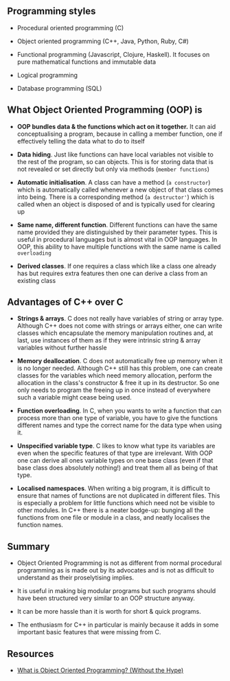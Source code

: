 ## Programming styles

- Procedural oriented programming (C)

- Object oriented programming (C++, Java, Python, Ruby, C#)

- Functional programming (Javascript, Clojure, Haskell). It focuses on pure mathematical functions and immutable data

- Logical programming

- Database programming (SQL)

## What Object Oriented Programming (OOP) is

- **OOP bundles data & the functions which act on it together.** It can aid conceptualising a program, because in calling a member function, one if effectively telling the data what to do to itself

- **Data hiding**. Just like functions can have local variables not visible to the rest of the program, so can objects. This is for storing data that is not revealed or set directly but only via methods (```member functions```)

- **Automatic initialisation**. A class can have a method (```a constructor```) which is automatically called whenever a new object of that class comes into being. There is a corresponding method (```a destructor'```) which is called when an object is disposed of and is typically used for clearing up

- **Same name, different function**. Different functions can have the same name provided they are distinguished by their parameter types. This is useful in procedural languages but is almost vital in OOP languages. In OOP, this ability to have multiple functions with the same name is called ```overloading```

- **Derived classes**. If one requires a class which like a class one already has but requires extra features then one can derive a class from an existing class

## Advantages of C++ over C

- **Strings & arrays**. C does not really have variables of string or array type. Although C++ does not come with strings or arrays either, one can write classes which encapsulate the memory manipulation routines and, at last, use instances of them as if they were intrinsic string & array variables without further hassle

- **Memory deallocation**. C does not automatically free up memory when it is no longer needed. Although C++ still has this problem, one can create classes for the variables which need memory allocation, perform the allocation in the class's constructor & free it up in its destructor. So one only needs to program the freeing up in once instead of everywhere such a variable might cease being used.

- **Function overloading**. In C, when you wants to write a function that can process more than one type of variable, you have to give the functions different names and type the correct name for the data type when using it.

- **Unspecified variable type**. C likes to know what type its variables are even when the specific features of that type are irrelevant. With OOP one can derive all ones variable types on one base class (even if that base class does absolutely nothing!) and treat them all as being of that type.

- **Localised namespaces**. When writing a big program, it is difficult to ensure that names of functions are not duplicated in different files. This is especially a problem for little functions which need not be visible to other modules. In C++ there is a neater bodge-up: bunging all the functions from one file or module in a class, and neatly localises the function names.

## Summary

* Object Oriented Programming is not as different from normal procedural programming as is made out by its advocates and is not as difficult to understand as their proselytising implies.

* It is useful in making big modular programs but such programs should have been structured very similar to an OOP structure anyway.

* It can be more hassle than it is worth for short & quick programs.

* The enthusiasm for C++ in particular is mainly because it adds in some important basic features that were missing from C.

## Resources
* [What is Object Oriented Programming? (Without the Hype)](http://duramecho.com/ComputerInformation/WhatIsObjectOrientedProgramming.html)
